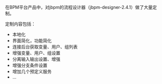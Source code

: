在BPM平台产品中，对jbpm的流程设计器（jbpm-designer-2.4.1）做了大量定制。

定制内容包括：

- 本地化 
- 界面简化，功能简化
- 连接后台获取变量、用户、组列表
- 增强变量、用户、组设置
- 分离输入输出设置、增强
- 增强分支条件设置
- 增加几个预定义服务
- ...

